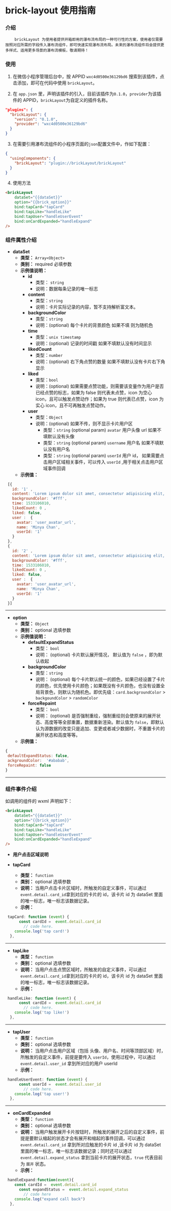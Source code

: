 # brick-layout 使用指南
### 介绍
		brickLayout 为使用者提供开箱即用的瀑布流布局的一种可行性的方案，使用者仅需要按照对应所需的字段传入瀑布流组件，即可快速实现瀑布流布局。未来的瀑布流组件将会提供更多样式、适用更多场景的瀑布流模板，敬请期待！
### 使用
1. 在微信小程序管理后台中，按 APPID `wxc4d0500e36129bd6` 搜索到该插件，点击添加，即可在代码中使用 `brickLayout`。

2. 在 `app.json` 里，声明该插件的引入，目前该插件为`0.1.0`，`provider`为该插件的 APPID，`brickLayout`为自定义的插件名称。
```json
"plugins": {
  "brickLayout": {
    "version": "0.1.0",
    "provider": "wxc4d0500e36129bd6"
  }
}
```

3. 在需要引用瀑布流组件的小程序页面的`json`配置文件中，作如下配置：
```json
{
  "usingComponents": {
    "brickLayout": "plugin://brickLayout/brickLayout"
  }
}
```

4. 使用方法
```html
<brickLayout 
	dataSet="{{dataSet}}"  
	option="{{brick_option}}" 
	bind:tapCard="tapCard" 
	bind:tapLike="handleLike" 
	bind:tapUser="handleUserEvent"
	bind:onCardExpanded="handleExpand"
/>
```

### 组件属性介绍
* **dataSet**
	* **类型：**  `Array<Object>`
	* **类别：** required 必填参数
	* **示例值说明：**
		* **id**  
			* 类型： `string`
			* 说明：数据每条记录的唯一标志
		* **content**  
			* 类型：`string`
			* 说明：卡片实际记录的内容，暂不支持解析富文本。
		* **backgroundColor** 
			* 类型：`string`
			* 说明：(optional) 每个卡片的背景颜色 如果不填 则为随机色
		* **time** 
			* 类型：`unix timestamp`
			* 说明：(optional) 记录的时间戳 如果不填默认没有时间显示
		* **likedCount** 
			* 类型：`number`
			* 说明：(optional) 右下角点赞的数量 如果不填默认没有卡片右下角显示
		* **liked** 
			* 类型：`bool`
			* 说明：(optional) 如果需要点赞功能，则需要该变量作为用户是否已经点赞的标志，如果为 false 则代表未点赞，icon 为空心 icon，且可以触发点赞动作；如果为 true 则代表已点赞，icon 为实心 icon，且不可再触发点赞动作。
		* **user** 
			* 类型：`Object`
			* 说明：(optional) 如果不传，则不显示卡片用户区
				* 类型：`string`  (optional param) `avatar`  用户头像 url 如果不填默认没有头像
				* 类型：`string`  (optional param) `username`   用户名 如果不填默认没有用户名
				* 类型：`string`  (optional param) `userId` 用户 id， 如果需要点击用户区域相关事件，可以传入 `userId` ,用于相关点击用户区域事件回调
	* **示例值：**

```js
 [{
   id: '1' ,
   content: 'Lorem ipsum dolor sit amet, consectetur adipisicing elit, sed do eiusmod tempor incididunt ut labore et dolore magna aliqua. ',
   backgroundColor: '#fff',
   time: 1533106010,
   likedCount: 0 ,
   liked: false,
   user :  {
     avatar: 'user_avatar_url',
     name: 'Minya Chan',
     userId: '1'
   }
 },
 {
   id: '2' ,
   content: 'Lorem ipsum dolor sit amet, consectetur adipisicing elit, sed do eiusmod tempor incididunt ut labore et dolore magna aliqua. ',
   backgroundColor: '#fff',
   time: 1533106010,
   likedCount: 0 ,
   liked: false,
   user :  {
     avatar: 'user_avatar_url',
     name: 'Minya Chan',
     userId: '1'
   }
 }]
```
---
* **option**
	* **类型：** `Object`
	* **类别：** optional 选填参数
	* **示例值说明：**
	    * **defaultExpandStatus**
		    * 类型： `bool`
		    * 说明： (optional) 卡片默认展开情况， 默认值为 `false` ，即为默认收起
	    * **backgroundColor**
		    * 类型：`string`
		    * 说明： (optional) 每个卡片默认统一的颜色，如果已经设置了卡片的颜色，优先使用卡片颜色；如果既没有卡片颜色，也没有设置全局背景色，则默认为随机色。即优先级：`card.backgroundColor` > `backgoundColor` > `randomColor`
	    * **forceRepaint**
		    * 类型： `bool`
		    * 说明： (optional) 是否强制重绘，强制重绘则会使原来的展开状态、高度等等全部重置，数据重新渲染。默认值为 `false`，即默认认为源数据的改变只是追加、变更或者减少数据时，不重置卡片的展开状态和高度等等。
	*  **示例值：**
```js
{
 defaultExpandStatus: false,
 ackgroundColor:  '#ababab',
 forceRepaint: false
}
```
---
### 组件事件介绍
如调用的组件的 wxml 声明如下：
```html
<brickLayout 
	dataSet="{{dataSet}}"  
	option="{{brick_option}}" 
	bind:tapCard="tapCard" 
	bind:tapLike="handleLike" 
	bind:tapUser="handleUserEvent"
	bind:onCardExpanded="handleExpand"
/>
```

* **用户点击区域说明**

* **tapCard**
	* **类型：** `function`
	* **类别：** optional 选填参数
	* **说明：** 当用户点击卡片区域时，所触发的自定义事件，可以通过 `event.detail.card_id`拿到对应的卡片的 id，该卡片 id 为 dataSet 里面的唯一标志，唯一标志该数据记录。
	* **示例：**
```js
 tapCard: function (event) {
	  const cardId =  event.detail.card_id
		// code here.
    console.log('tap card!')
  },
```

---
* **tapLike**
	* **类型：** `function`
	* **类别：** optional 选填参数
	* **说明：** 当用户点击点赞区域时，所触发的自定义事件，可以通过 `event.detail.card_id`拿到对应的卡片的 id，该卡片 id 为 dataSet 里面的唯一标志，唯一标志该数据记录。
	* **示例：**
```js
 handleLike: function (event) {
	  const cardId =  event.detail.card_id
		// code here.
    console.log('tap like!')
  },
```

---
* **tapUser**
	* **类型：** `function`
	* **类别：** optional 选填参数
	* **说明：** 当用户点击用户区域（包括 头像、用户名、时间等顶部区域）时，所触发的自定义事件，前提是要传入 `userId`，使用过程中，可以通过 `event.detail.user_id` 拿到所对应的用户 userId
	* **示例：**
```js
 handleUserEvent: function (event) {
	  const userId =  event.detail.user_id
		// code here.
    console.log('tap user!')
  },
```

---
* **onCardExpanded**
	* **类型：** `function`
	* **类别：** optional 选填参数
	* **说明：** 当用户触发展开卡片按钮时，所触发的展开之后的自定义事件，前提是要默认缩起的状态才会有展开和缩起的事件回调，可以通过 `event.detail.card_id` 拿到所对应触发的卡片 id ,该卡片 id 为 dataSet 里面的唯一标志，唯一标志该数据记录；同时还可以通过 `event.detail.expand_status` 拿到当前卡片的展开状态，`true` 代表目前为 `展开` 状态。
	* **示例：**
```js
 handleExpand:function(event){
    const cardId =  event.detail.card_id
	  const expandStatus =  event.detail.expand_status
		// code here
    console.log("expand call back")
  },
```
